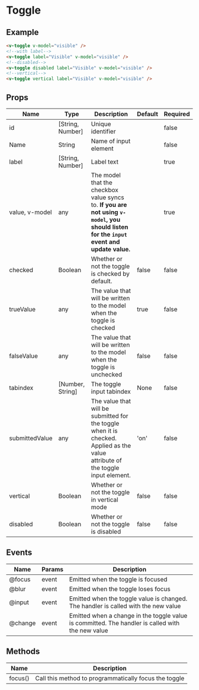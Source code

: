 # Toggle <badge text="stable" />

## Example
<div class="p-3 border rounded-2 my-3 flex flex-column">
  <v-toggle class="mb-3" v-model="visible1" />
  <v-toggle class="mb-3" label="Visible" v-model="visible2" />
  <v-toggle class="mb-3" disabled label="Disabled" v-model="visible3" />
  <v-toggle vertical label="Visible" v-model="visible4" />
</div>

```html
<v-toggle v-model="visible" />
<!--with label-->
<v-toggle label="Visible" v-model="visible" />
<!--disabled-->
<v-toggle disabled label="Visible" v-model="visible" />
<!--vertical-->
<v-toggle vertical label="Visible" v-model="visible" />
```

## Props
Name       | Type     | Description | Default | Required
---------- | -------- | ----------- | ------- | --------
id         | [String, Number]   | Unique identifier |    | false
Name       | String             | Name of input element |    | false
label      | [String, Number]   | Label text        |    | true
value, v-model      | any      | The model that the checkbox value syncs to. **If you are not using `v-model`, you should listen for the `input` event and update value.**        |    | true
checked    | Boolean  | Whether or not the toggle is checked by default. | false | false
trueValue	 | any	    | The value that will be written to the model when the toggle is checked | true | false
falseValue | any	    | The value that will be written to the model when the toggle is unchecked | false | false
tabindex	 | [Number, String]   | The toggle input tabindex | None | false
submittedValue | any  | The value that will be submitted for the toggle when it is checked. Applied as the value attribute of the toggle input element. | 'on' | false
vertical	 | Boolean  | Whether or not the toggle in vertical mode | false | false
disabled	 | Boolean  | Whether or not the toggle is disabled | false | false


## Events
Name     | Params   | Description
---------| ---------| -------------------
@focus   | event    | Emitted when the toggle is focused
@blur    | event    | Emitted when the toggle loses focus
@input   | event    | Emitted when the toggle value is changed. The handler is called with the new value
@change  | event    | Emitted when a change in the toggle value is committed. The handler is called with the new value

## Methods
Name       | Description
---------- | -----------
focus()    | Call this method to programmatically focus the toggle

<script>
export default {
  data() {
    return { visible1: false, visible2: false, visible3: false, visible4: false };
  },
};
</script>
